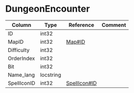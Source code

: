 # DungeonEncounter

| Column | Type | Reference | Comment |
|--------|------|-----------|---------|
|ID|int32|||
|MapID|int32|[Map#ID](Map.md)||
|Difficulty|int32|||
|OrderIndex|int32|||
|Bit|int32|||
|Name_lang|locstring|||
|SpellIconID|int32|[SpellIcon#ID](SpellIcon.md)||
